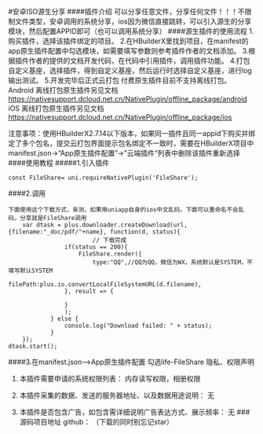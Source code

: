 #安卓ISO源生分享
####插件介绍
可以分享任意文件，分享任何文件！！！不限制文件类型，安卓调用的系统分享，ios因为微信直接跳转，可以引入源生的分享模块，然后配置APPID即可（也可以调用系统分享）
####源生插件的使用流程
1.购买插件，选择该插件绑定的项目。
2.在HBuilderX里找到项目，在manifest的app原生插件配置中勾选模块，如需要填写参数则参考插件作者的文档添加。
3.根据插件作者的提供的文档开发代码，在代码中引用插件，调用插件功能。
4.打包自定义基座，选择插件，得到自定义基座，然后运行时选择自定义基座，进行log输出测试。
5.开发完毕后正式云打包
付费原生插件目前不支持离线打包。
Android 离线打包原生插件另见文档 https://nativesupport.dcloud.net.cn/NativePlugin/offline_package/android
iOS 离线打包原生插件另见文档 https://nativesupport.dcloud.net.cn/NativePlugin/offline_package/ios

注意事项：使用HBuilderX2.7.14以下版本，如果同一插件且同一appid下购买并绑定了多个包名，提交云打包界面提示包名绑定不一致时，需要在HBuilderX项目中manifest.json->“App原生插件配置”->”云端插件“列表中删除该插件重新选择
####使用教程
#####1.引入插件
```
const FileShare= uni.requireNativePlugin('FileShare');
```
####2.调用
```
下面使用这个下载方式，亲测，如果用uniapp自身的ios中文乱码，下面可以重命名不会乱码，分享就是FileShare调用
	var dtask = plus.downloader.createDownload(url,  {filename:"_doc/pdf/"+name}, function(d, status){
						// 下载完成
				if(status == 200){ 							
					FileShare.render({
                        type:"QQ",//QQ为QQ，微信为WX，系统默认是SYSTEM，不填写默认SYSTEM
                        filePath:plus.io.convertLocalFileSystemURL(d.filename),
				}, result => {
											
				}
				);
			} else {
				console.log("Download failed: " + status); 
			}  
	});
dtask.start(); 
```
####3.在manifest.json—>App原生插件配置 勾选life-FileShare
隐私、权限声明
1. 本插件需要申请的系统权限列表：
内存读写权限，相册权限

2. 本插件采集的数据、发送的服务器地址、以及数据用途说明：
无

3. 本插件是否包含广告，如包含需详细说明广告表达方式、展示频率：
无
###源码项目地址
github：
（下载的同时别忘记star）
